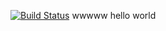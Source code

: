 [![Build Status](https://travis-ci.org/michaelliao/openweixin.svg?branch=master)](https://travis-ci.org/michaelliao/openweixin)
wwwww
hello world
